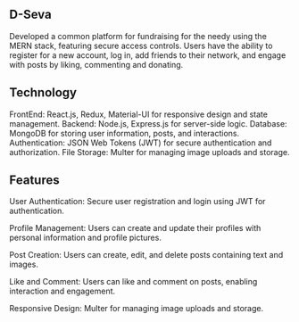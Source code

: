 ## D-Seva
Developed a common platform for fundraising for the needy using the MERN stack, featuring secure access controls. Users have the ability to register for a new account, log in, add friends to their network, and engage with posts by liking, commenting and donating.

## Technology
FrontEnd: React.js, Redux, Material-UI for responsive design and state management.
Backend: Node.js, Express.js for server-side logic.
Database: MongoDB for storing user information, posts, and interactions.
Authentication: JSON Web Tokens (JWT) for secure authentication and authorization.
File Storage: Multer for managing image uploads and storage.
## Features
User Authentication: Secure user registration and login using JWT for authentication.

Profile Management: Users can create and update their profiles with personal information and profile pictures.

Post Creation: Users can create, edit, and delete posts containing text and images.

Like and Comment: Users can like and comment on posts, enabling interaction and engagement.

Responsive Design: Multer for managing image uploads and storage.

